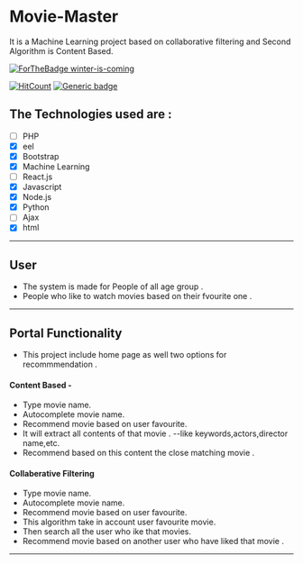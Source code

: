 # Movie-Master
 It is a Machine Learning project based on collaborative filtering and Second Algorithm is Content Based.

[![ForTheBadge winter-is-coming](http://ForTheBadge.com/images/badges/winter-is-coming.svg)](https://github.com/NarutoOp)

[![HitCount](http://hits.dwyl.com/NarutoOp/Movie-Master.svg)](http://hits.dwyl.com/NarutoOp/Movie-Master) [![Generic badge](https://img.shields.io/badge/Arpit-Gupta-1abc9c.svg)](https://github.com/NarutoOp)

## The Technologies used are :


- [ ] PHP
- [x] eel
- [x] Bootstrap
- [x] Machine Learning
- [ ] React.js
- [x] Javascript
- [x] Node.js
- [x] Python
- [ ] Ajax
- [x] html

---

## User

 - The system is made for People of all age group . 
 - People who like to watch movies based on their fvourite one .
 
---

## Portal Functionality

- This project include home page as well two options for recommmendation .

#### Content Based -
- Type movie name.
- Autocomplete movie name.
- Recommend movie based on user favourite.
- It will extract all contents of that movie .
--like keywords,actors,director name,etc.
- Recommend based on this content the close matching movie .

#### Collaberative Filtering
- Type movie name.
- Autocomplete movie name.
- Recommend movie based on user favourite.
- This algorithm take in account user favourite movie.
- Then search all the user who ike that movies.
- Recommend movie based on another user who have liked that movie .

---
